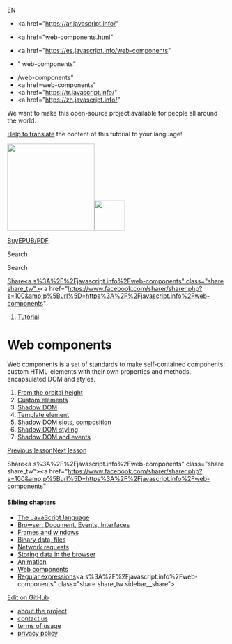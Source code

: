 EN

- <a href="https://ar.javascript.info/"
- <a href="web-components.html"
- <a href="https://es.javascript.info/web-components"

- "
  web-components"

<!-- -->

- /web-components"
- <a href=web-components"
- <a href="https://tr.javascript.info/"
- <a href="https://zh.javascript.info/"

We want to make this open-source project available for people all around the world.

[Help to translate](translate.html) the content of this tutorial to your language!

<a href="index.html" class="sitetoolbar__link sitetoolbar__link_logo"><img src="img/sitetoolbar__logo_en.svg" class="sitetoolbar__logo sitetoolbar__logo_normal" width="200" /><img src="img/sitetoolbar__logo_small_en.svg" class="sitetoolbar__logo sitetoolbar__logo_small" width="70" /></a>

<a href="ebook.html" class="buy-book-button"><span class="buy-book-button__extra-text">Buy</span>EPUB/PDF</a>

Search

Search

<a href="tutorial/map.html" class="map">

<span class="share-icons__title">Share</span><a s%3A%2F%2Fjavascript.info%2Fweb-components" class="share share_tw"></a><a href="https://www.facebook.com/sharer/sharer.php?s=100&amp;p%5Burl%5D=https%3A%2F%2Fjavascript.info%2Fweb-components" </a>

1.  <a href="index.html" class="breadcrumbs__link"><span class="breadcrumbs__hidden-text">Tutorial</span></a>

# Web components

Web components is a set of standards to make self-contained components: custom HTML-elements with their own properties and methods, encapsulated DOM and styles.

1.  <a href="webcomponents-intro.html" class="lessons-list__link">From the orbital height</a>
2.  <a href="custom-elements.html" class="lessons-list__link">Custom elements</a>
3.  <a href="shadow-dom.html" class="lessons-list__link">Shadow DOM</a>
4.  <a href="template-element.html" class="lessons-list__link">Template element</a>
5.  <a href="slots-composition.html" class="lessons-list__link">Shadow DOM slots, composition</a>
6.  <a href="shadow-dom-style.html" class="lessons-list__link">Shadow DOM styling</a>
7.  <a href="shadow-dom-events.html" class="lessons-list__link">Shadow DOM and events</a>

<a href="js-animation.html" class="page__nav page__nav_prev"><span class="page__nav-text"><span class="page__nav-text-shortcut"></span></span><span class="page__nav-text-alternate">Previous lesson</span></a><a href="webcomponents-intro.html" class="page__nav page__nav_next"><span class="page__nav-text"><span class="page__nav-text-shortcut"></span></span><span class="page__nav-text-alternate">Next lesson</span></a>

<span class="share-icons__title">Share</span><a s%3A%2F%2Fjavascript.info%2Fweb-components" class="share share_tw"></a><a href="https://www.facebook.com/sharer/sharer.php?s=100&amp;p%5Burl%5D=https%3A%2F%2Fjavascript.info%2Fweb-components" </a>

<a href="tutorial/map.html" class="map">

<a href="tutorial/map.html" class="map"></a>

#### Sibling chapters

- <a href="js.html" class="sidebar__link">The JavaScript language</a>
- <a href="ui.html" class="sidebar__link">Browser: Document, Events, Interfaces</a>
- <a href="frames-and-windows.html" class="sidebar__link">Frames and windows</a>
- <a href="binary.html" class="sidebar__link">Binary data, files</a>
- <a href="network.html" class="sidebar__link">Network requests</a>
- <a href="data-storage.html" class="sidebar__link">Storing data in the browser</a>
- <a href="animation.html" class="sidebar__link">Animation</a>
- <a href="web-components.html" class="sidebar__link">Web components</a>
- <a href="regular-expressions.html" class="sidebar__link">Regular expressions</a><a s%3A%2F%2Fjavascript.info%2Fweb-components" class="share share_tw sidebar__share"></a><a href="https://www.facebook.com/sharer/sharer.php?s=100&amp;p%5Burl%5D=https%3A%2F%2Fjavascript.info%2Fweb-components" class="share share_fb sidebar__share"></a>

<a href="https://github.com/javascript-tutorial/en.javascript.info/blob/master/8-web-components" class="sidebar__link">Edit on GitHub</a>

- <a href="about.html" class="page-footer__link">about the project</a>
- <a href="about.html#contact-us" class="page-footer__link">contact us</a>
- <a href="terms.html" class="page-footer__link">terms of usage</a>
- <a href="privacy.html" class="page-footer__link">privacy policy</a>
